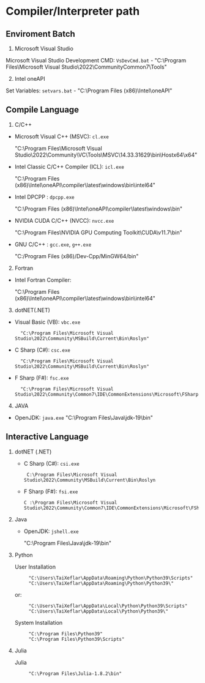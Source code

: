 # Compiler/Interpreter path

## Enviroment Batch

1. Microsoft Visual Studio

Microsoft Visual Studio Development CMD: `VsDevCmd.bat`
    - "C:\Program Files\Microsoft Visual Studio\2022\CommunityCommon7\Tools"


2. Intel oneAPI

Set Variables: `setvars.bat` 
    -  "C:\Program Files (x86)\Intel\oneAPI\"

## Compile Language

1. C/C++

  -  Microsoft Visual C++ (MSVC): `cl.exe`

        "C:\Program Files\Microsoft Visual Studio\2022\Community\VC\Tools\MSVC\14.33.31629\bin\Hostx64\x64"

  -  Intel Classic C/C++ Compiler (ICL): `icl.exe`

        "C:\Program Files (x86)\Intel\oneAPI\compiler\latest\windows\bin\intel64"

  -   Intel DPCPP : `dpcpp.exe`

        "C:\Program Files (x86)\Intel\oneAPI\compiler\latest\windows\bin"

  -   NVIDIA CUDA C/C++ (NVCC): `nvcc.exe`

        "C:\Program Files\NVIDIA GPU Computing Toolkit\CUDA\v11.7\bin"

  -   GNU C/C++ : `gcc.exe`, `g++.exe`

        "C:/Program Files (x86)/Dev-Cpp/MinGW64/bin"

2. Fortran

  -   Intel Fortran Compiler:

        "C:\Program Files (x86)\Intel\oneAPI\compiler\latest\windows\bin\intel64"

3. dotNET(.NET)

  -   Visual Basic (VB): `vbc.exe`

            "C:\Program Files\Microsoft Visual Studio\2022\Community\MSBuild\Current\Bin\Roslyn"

  -   C Sharp (C#): `csc.exe` 

            "C:\Program Files\Microsoft Visual Studio\2022\Community\MSBuild\Current\Bin\Roslyn"

  -   F Sharp (F#): `fsc.exe`

            "C:\Program Files\Microsoft Visual Studio\2022\Community\Common7\IDE\CommonExtensions\Microsoft\FSharp\Tools"

4. JAVA

  -   OpenJDK: `java.exe`
        "C:\Program Files\Java\jdk-19\bin"

## Interactive Language

1. dotNET (.NET)

    -   C Sharp (C#): `csi.exe` 

             C:\Program Files\Microsoft Visual Studio\2022\Community\MSBuild\Current\Bin\Roslyn

    -   F Sharp (F#): `fsi.exe`

            C :\Program Files\Microsoft Visual Studio\2022\Community\Common7\IDE\CommonExtensions\Microsoft\FSharp\Tools
    
2. Java

    -   OpenJDK: `jshell.exe`

        "C:\Program Files\Java\jdk-19\bin"
    
3. Python

    User Installation

            "C:\Users\TaiXeflar\AppData\Roaming\Python\Python39\Scripts"
            "C:\Users\TaiXeflar\AppData\Roaming\Python\Python39\"

    or: 

            "C:\Users\TaiXeflar\AppData\Local\Python\Python39\Scripts"
            "C:\Users\TaiXeflar\AppData\Local\Python\Python39\"

    System Installation

            "C:\Program Files\Python39"
            "C:\Program Files\Python39\Scripts"
    
4. Julia

    Julia

            "C:\Program Files\Julia-1.8.2\bin"
    



